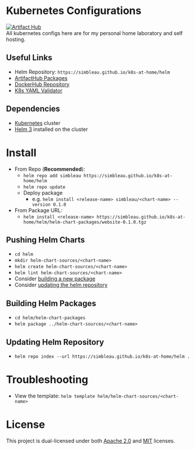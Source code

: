 # Kubernetes Configurations
[![Artifact Hub](https://img.shields.io/endpoint?url=https://artifacthub.io/badge/repository/simbleau)](https://artifacthub.io/packages/search?user=simbleau) \
All kubernetes configs here are for my personal home laboratory and self hosting.

## Useful Links
- Helm Repository: `https://simbleau.github.io/k8s-at-home/helm`
- [ArtifactHub Packages](https://artifacthub.io/packages/search?user=simbleau)
- [DockerHub Repository](https://hub.docker.com/u/simbleau)
- [K8s YAML Validator](https://validkube.com/)

## Dependencies
- [Kubernetes](https://kubernetes.io/) cluster
- [Helm 3](https://helm.sh/) installed on the cluster

# Install
- From Repo (**Recommended**):
  - `helm repo add simbleau https://simbleau.github.io/k8s-at-home/helm`
  - `helm repo update`
  - Deploy package
    - e.g. `helm install <release-name> simbleau/<chart-name> --version 0.1.0`
- From Package URL:
  - `helm install <release-name> https://simbleau.github.io/k8s-at-home/helm/helm-chart-packages/website-0.1.0.tgz`

## Pushing Helm Charts
- `cd helm`
- `mkdir helm-chart-sources/<chart-name>`
- `helm create helm-chart-sources/<chart-name>`
- `helm lint helm-chart-sources/<chart-name>`
-  Consider [building a new package](#building-helm-packages)
-  Consider [updating the helm repository](#updating-helm-repository)

## Building Helm Packages
- `cd helm/helm-chart-packages`
- `helm package ../helm-chart-sources/<chart-name>`

## Updating Helm Repository
- `helm repo index --url https://simbleau.github.io/k8s-at-home/helm .`

# Troubleshooting
- View the template: `helm template helm/helm-chart-sources/<chart-name>`

# License
This project is dual-licensed under both [Apache 2.0](LICENSE-APACHE) and [MIT](LICENSE-MIT) licenses.
